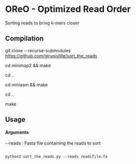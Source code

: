 # OReO - Optimized Read Order
Sorting reads to bring k-mers closer
## Compilation

git clone --recurse-submodules https://github.com/girunivlille/sort_the_reads

cd minimap2 && make

cd ..

cd miniasm && make

cd ..

make

## Usage
#### Arguments 
--reads : Fasta file containing the reads to sort

<code>
python3 sort_the_reads.py --reads readsfile.fa
</code>
